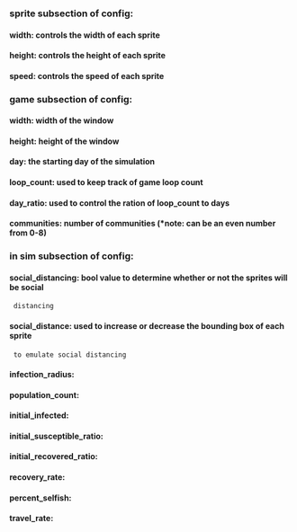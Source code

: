 ### sprite subsection of config:
#### width: controls the width of each sprite
#### height: controls the height of each sprite
#### speed: controls the speed of each sprite

### game subsection of config:
#### width: width of the window
#### height: height of the window
#### day: the starting day of the simulation
#### loop_count: used to keep track of game loop count
#### day_ratio: used to control the ration of loop_count to days 
#### communities: number of communities       (*note: can be an even number from 0-8)

### in sim subsection of config:
#### social_distancing: bool value to determine whether or not the sprites will be social
     distancing
#### social_distance: used to increase or decrease the bounding box of each sprite
     to emulate social distancing
#### infection_radius:
#### population_count:
#### initial_infected:
#### initial_susceptible_ratio:
#### initial_recovered_ratio:
#### recovery_rate:
#### percent_selfish:
#### travel_rate:
